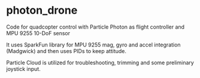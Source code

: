 # photon_drone

Code for quadcopter control with Particle Photon as flight controller and MPU 9255 10-DoF sensor

It uses SparkFun library for MPU 9255 mag, gyro and accel integration (Madgwick) and then uses PIDs to keep attitude.

Particle Cloud is utilized for troubleshooting, trimming and some preliminary joystick input. 
